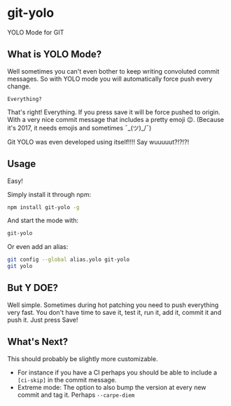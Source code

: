 # git-yolo
YOLO Mode for GIT

## What is YOLO Mode?

Well sometimes you can't even bother to keep writing convoluted commit messages.
So with YOLO mode you will automatically force push every change.

```
Everything?
```

That's right! Everything. If you press save it will be force pushed to origin.
With a very nice commit message that includes a pretty emoji 😉. (Because it's 2017, it needs emojis and sometimes ¯\_(ツ)_/¯)

Git YOLO was even developed using itself!!!! Say wuuuuut?!?!?!

## Usage

Easy!

Simply install it through npm:

```bash
npm install git-yolo -g
```

And start the mode with:

```bash
git-yolo
```

Or even add an alias:

```bash
git config --global alias.yolo git-yolo
git yolo
```

## But Y DOE?

Well simple.
Sometimes during hot patching you need to push everything very fast.
You don't have time to save it, test it, run it, add it, commit it and push it.
Just press Save!

## What's Next?

This should probably be slightly more customizable.
- For instance if you have a CI perhaps you should be able to include a `[ci-skip]` in the commit message.
- Extreme mode: The option to also bump the version at every new commit and tag it.
Perhaps `--carpe-diem`
